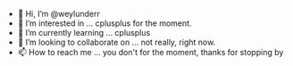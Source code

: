 - 👋 Hi, I’m @weylunderr
- 👀 I’m interested in ... cplusplus for the moment.
- 🌱 I’m currently learning ... cplusplus
- 💞️ I’m looking to collaborate on ... not really, right now.
- 📫 How to reach me ... you don't for the moment, thanks for stopping by

<!---
weylunderr/weylunderr is a ✨ special ✨ repository because its `README.md` (this file) appears on your GitHub profile.
You can click the Preview link to take a look at your changes.
--->
